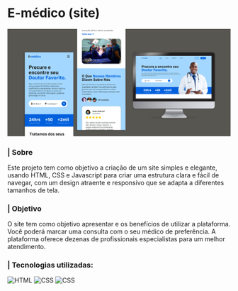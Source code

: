 # E-médico (site)
<img alt="gif-gustavo" src="img/foto-site.png">

### | Sobre
Este projeto tem como objetivo a criação de um site simples e elegante, usando HTML, CSS e Javascript para criar uma estrutura clara e fácil de navegar, com um design atraente e responsivo que se adapta a diferentes tamanhos de tela. 

### | Objetivo
O site tem como objetivo apresentar e os benefícios de utilizar a plataforma. Você poderá marcar uma consulta com o seu médico de preferência. A plataforma oferece dezenas de profissionais especialistas para um melhor atendimento.

### | Tecnologias utilizadas:
![HTML](https://img.shields.io/badge/HTML5-E34F26?style=for-the-badge&logo=html5&logoColor=white)
![CSS](https://img.shields.io/badge/CSS3-1572B6?style=for-the-badge&logo=css3&logoColor=white)
![CSS](https://img.shields.io/badge/JavaScript-F7DF1E?style=for-the-badge&logo=javascript&logoColor=black)
